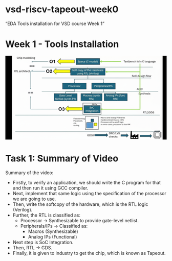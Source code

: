 # vsd-riscv-tapeout-week0
“EDA Tools installation for VSD course Week 1”

# Week 1 - Tools Installation
![Video Screenshot](video_summary.png)

# Task 1: Summary of Video

Summary of the video:

* Firstly, to verify an application, we should write the C program for that and then run it using GCC compiler.  
* Next, implement that same logic using the specification of the processor we are going to use.  
* Then, write the softcopy of the hardware, which is the RTL logic (Verilog).  
* Further, the RTL is classified as:
  * Processor → Synthesizable to provide gate-level netlist.  
  * Peripherals/IPs → Classified as:
    * Macros (Synthesizable)  
    * Analog IPs (Functional)  
* Next step is SoC Integration.  
* Then, RTL → GDS.  
* Finally, it is given to industry to get the chip, which is known as Tapeout.  

